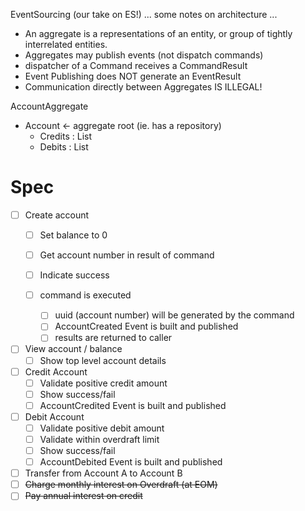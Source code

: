 EventSourcing (our take on ES!) ... some notes on architecture ...

- An aggregate is a representations of an entity, or group of tightly interrelated entities.
- Aggregates may publish events (not dispatch commands)
- dispatcher of a Command receives a CommandResult<T>
- Event Publishing does NOT generate an EventResult<T>
- Communication directly between Aggregates IS ILLEGAL!

AccountAggregate
  - Account <- aggregate root (ie. has a repository)
     - Credits : List<Credits>
     - Debits : List<Debits>

# Spec

- [ ] Create account
    - [ ] Set balance to 0
    - [ ] Get account number in result of command
    - [ ] Indicate success

    - [ ] command is executed
        - [ ] uuid (account number) will be generated by the command
        - [ ] AccountCreated Event is built and published
        - [ ] results are returned to caller

- [ ] View account / balance
    - [ ] Show top level account details

- [ ] Credit Account
    - [ ] Validate positive credit amount
    - [ ] Show success/fail
    - [ ] AccountCredited Event is built and published
    
- [ ] Debit Account
    - [ ] Validate positive debit amount
    - [ ] Validate within overdraft limit
    - [ ] Show success/fail
    - [ ] AccountDebited Event is built and published

- [ ] Transfer from Account A to Account B
- [ ] ~~Charge monthly interest on Overdraft (at EOM)~~
- [ ] ~~Pay annual interest on credit~~
